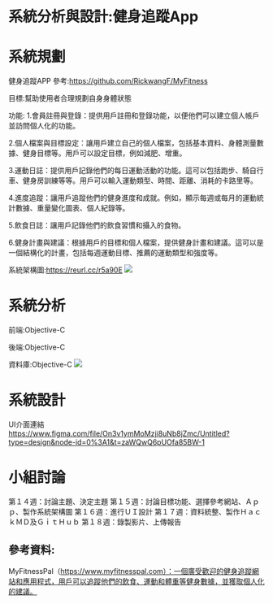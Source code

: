 # 系統分析與設計:健身追蹤App

# 系統規劃

健身追蹤APP
參考:https://github.com/RickwangF/MyFitness

目標:幫助使用者合理規劃自身身體狀態

功能:
1.會員註冊與登錄：提供用戶註冊和登錄功能，以便他們可以建立個人帳戶並訪問個人化的功能。

2.個人檔案與目標設定：讓用戶建立自己的個人檔案，包括基本資料、身體測量數據、健身目標等。用戶可以設定目標，例如減肥、增重。

3.運動日誌：提供用戶記錄他們的每日運動活動的功能。這可以包括跑步、騎自行車、健身房訓練等等。用戶可以輸入運動類型、時間、距離、消耗的卡路里等。

4.進度追蹤：讓用戶追蹤他們的健身進度和成就。例如，顯示每週或每月的運動統計數據、重量變化圖表、個人紀錄等。

5.飲食日誌：讓用戶記錄他們的飲食習慣和攝入的食物。

6.健身計畫與建議：根據用戶的目標和個人檔案，提供健身計畫和建議。這可以是一個結構化的計畫，包括每週運動目標、推薦的運動類型和強度等。

系統架構圖:https://reurl.cc/r5a90E
![](https://hackmd.io/_uploads/BkXLYGXL2.png)



# 系統分析

前端:Objective-C

後端:Objective-C

資料庫:Objective-C
![](https://hackmd.io/_uploads/SJNrXKpDn.png)


# 系統設計
UI介面連結
https://www.figma.com/file/On3v1ymMoMzji8uNb8jZmc/Untitled?type=design&node-id=0%3A1&t=zaWQwQ6pUOfa85BW-1

# 小組討論
第１４週：討論主題、決定主題
第１５週：討論目標功能、選擇參考網站、Ａｐｐ、製作系統架構圖
第１６週：進行ＵＩ設計
第１７週：資料統整、製作ＨａｃｋＭＤ及ＧｉｔＨｕｂ
第１８週：錄製影片、上傳報告


## 參考資料:
MyFitnessPal（https://www.myfitnesspal.com）：一個廣受歡迎的健身追蹤網站和應用程式，用戶可以追蹤他們的飲食、運動和體重等健身數據，並獲取個人化的建議。
